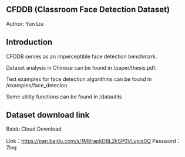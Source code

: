 ## CFDDB (Classroom Face Detection Dataset)

Author: Yun Liu

## Introduction
CFDDB serves as an imperceptible face detection benchmark. 

Dataset analysis in Chinese can be found in /paper/thesis.pdf.

Test examples for face detection algorithms can be found in /examples/face_detecion

Some utility functions can be found in /datautils

## Dataset download link

Baidu Cloud Download

Link：https://pan.baidu.com/s/1M8rapkD8L2kSP0VLvpis0Q Password：7inq
